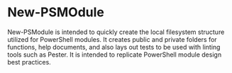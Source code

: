# New-PSMOdule

New-PSModule is intended to quickly create the local filesystem structure utilized for PowerShell modules. It creates public and private folders for functions, help documents, and also lays out tests to be used with linting tools such as Pester. It is intended to replicate PowerShell module design best practices.